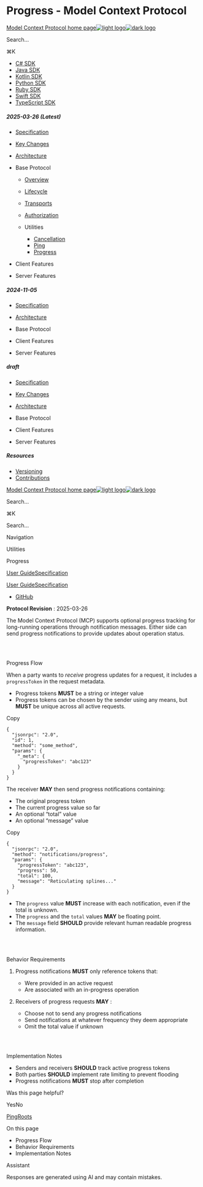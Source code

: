 # Progress - Model Context Protocol

[Model Context Protocol home page![light logo](https://mintlify.s3.us-west-1.amazonaws.com/mcp/logo/light.svg)![dark logo](https://mintlify.s3.us-west-1.amazonaws.com/mcp/logo/dark.svg)](/)

Search...

⌘K

* [C# SDK](https://github.com/modelcontextprotocol/csharp-sdk)
* [Java SDK](https://github.com/modelcontextprotocol/java-sdk)
* [Kotlin SDK](https://github.com/modelcontextprotocol/kotlin-sdk)
* [Python SDK](https://github.com/modelcontextprotocol/python-sdk)
* [Ruby SDK](https://github.com/modelcontextprotocol/ruby-sdk)
* [Swift SDK](https://github.com/modelcontextprotocol/swift-sdk)
* [TypeScript SDK](https://github.com/modelcontextprotocol/typescript-sdk)

##### 2025-03-26 (Latest)

  * [Specification](/specification/2025-03-26)
  * [Key Changes](/specification/2025-03-26/changelog)
  * [Architecture](/specification/2025-03-26/architecture)
  * Base Protocol

    * [Overview](/specification/2025-03-26/basic)
    * [Lifecycle](/specification/2025-03-26/basic/lifecycle)
    * [Transports](/specification/2025-03-26/basic/transports)
    * [Authorization](/specification/2025-03-26/basic/authorization)
    * Utilities

      * [Cancellation](/specification/2025-03-26/basic/utilities/cancellation)
      * [Ping](/specification/2025-03-26/basic/utilities/ping)
      * [Progress](/specification/2025-03-26/basic/utilities/progress)
  * Client Features

  * Server Features

##### 2024-11-05

  * [Specification](/specification/2024-11-05)
  * [Architecture](/specification/2024-11-05/architecture)
  * Base Protocol

  * Client Features

  * Server Features

##### draft

  * [Specification](/specification/draft)
  * [Key Changes](/specification/draft/changelog)
  * [Architecture](/specification/draft/architecture)
  * Base Protocol

  * Client Features

  * Server Features

##### Resources

  * [Versioning](/specification/versioning)
  * [Contributions](/specification/contributing)

[Model Context Protocol home page![light logo](https://mintlify.s3.us-west-1.amazonaws.com/mcp/logo/light.svg)![dark logo](https://mintlify.s3.us-west-1.amazonaws.com/mcp/logo/dark.svg)](/)

Search...

⌘K

Search...

Navigation

Utilities

Progress

[User Guide](/introduction)[Specification](/specification/2025-03-26)

[User Guide](/introduction)[Specification](/specification/2025-03-26)

* [GitHub](https://github.com/modelcontextprotocol)

**Protocol Revision** : 2025-03-26

The Model Context Protocol (MCP) supports optional progress tracking for long-running operations through notification messages. Either side can send progress notifications to provide updates about operation status.

## 

​

Progress Flow

When a party wants to _receive_ progress updates for a request, it includes a `progressToken` in the request metadata.

  * Progress tokens **MUST** be a string or integer value
  * Progress tokens can be chosen by the sender using any means, but **MUST** be unique across all active requests.

Copy
    
    
    {
      "jsonrpc": "2.0",
      "id": 1,
      "method": "some_method",
      "params": {
        "_meta": {
          "progressToken": "abc123"
        }
      }
    }
    

The receiver **MAY** then send progress notifications containing:

  * The original progress token
  * The current progress value so far
  * An optional “total” value
  * An optional “message” value

Copy
    
    
    {
      "jsonrpc": "2.0",
      "method": "notifications/progress",
      "params": {
        "progressToken": "abc123",
        "progress": 50,
        "total": 100,
        "message": "Reticulating splines..."
      }
    }
    

  * The `progress` value **MUST** increase with each notification, even if the total is unknown.
  * The `progress` and the `total` values **MAY** be floating point.
  * The `message` field **SHOULD** provide relevant human readable progress information.

## 

​

Behavior Requirements

  1. Progress notifications **MUST** only reference tokens that:

     * Were provided in an active request
     * Are associated with an in-progress operation
  2. Receivers of progress requests **MAY** :

     * Choose not to send any progress notifications
     * Send notifications at whatever frequency they deem appropriate
     * Omit the total value if unknown

## 

​

Implementation Notes

  * Senders and receivers **SHOULD** track active progress tokens
  * Both parties **SHOULD** implement rate limiting to prevent flooding
  * Progress notifications **MUST** stop after completion

Was this page helpful?

YesNo

[Ping](/specification/2025-03-26/basic/utilities/ping)[Roots](/specification/2025-03-26/client/roots)

On this page

  * Progress Flow
  * Behavior Requirements
  * Implementation Notes

Assistant

Responses are generated using AI and may contain mistakes.